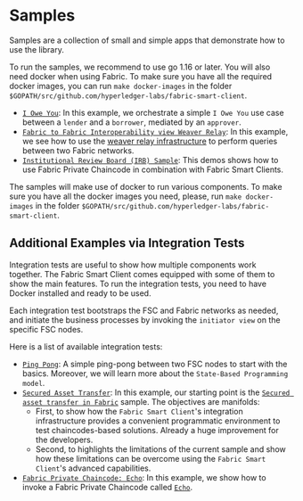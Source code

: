 # Samples

Samples are a collection of small and simple apps that demonstrate how to use the library.

To run the samples, we recommend to use go 1.16 or later. You will also need docker when using Fabric. 
To make sure you have all the required docker images, you can run `make docker-images` in the 
folder `$GOPATH/src/github.com/hyperledger-labs/fabric-smart-client`.

- [`I Owe You`](./fabric/iou/README.md): In this example, we orchestrate a simple
  `I Owe You` use case between a `lender` and a `borrower`, mediated by an `approver`.
- [`Fabric to Fabric Interoperability view Weaver Relay`](./fabric/weaver/relay/README.md): In this example, we see how to use
  the [weaver relay infrastructure](https://labs.hyperledger.org/weaver-dlt-interoperability/docs/external/architecture-and-design/relay) 
  to perform queries between two Fabric networks.
- [`Institutional Review Board (IRB) Sample`](https://github.com/hyperledger/fabric-private-chaincode/tree/main/samples/demos/irb):
  This demos shows how to use Fabric Private Chaincode in combination with Fabric Smart Clients.

The samples will make use of docker to run various components. To make sure you have all the docker images you need,
please, run `make docker-images` in the folder `$GOPATH/src/github.com/hyperledger-labs/fabric-smart-client`.

## Additional Examples via Integration Tests

Integration tests are useful to show how multiple components work together.
The Fabric Smart Client comes equipped with some of them to show the main features.
To run the integration tests, you need to have Docker installed and ready to be used.

Each integration test bootstraps the FSC and Fabric networks as needed, and initiate the
business processes by invoking the `initiator view` on the specific FSC nodes.

Here is a list of available integration tests:

- [`Ping Pong`](../integration/fsc/pingpong/README.md): A simple ping-pong between two FSC nodes to start with the basics.
  Moreover, we will learn more about the `State-Based Programming model`.
- [`Secured Asset Transfer`](../integration/fabric/atsa/README.md):
  In this example, our starting point is the [`Secured asset transfer in Fabric`](https://hyperledger-fabric.readthedocs.io/en/release-2.2/secured_asset_transfer/secured_private_asset_transfer_tutorial.html)
  sample.
  The objectives are manifolds:
    - First, to show how the `Fabric Smart Client`'s integration infrastructure provides a convenient programmatic environment to test
      chaincodes-based solutions. Already a huge improvement for the developers.
    - Second, to highlights the limitations of the current sample and show how these limitations can be overcome
      using the `Fabric Smart Client`'s advanced capabilities.
- [`Fabric Private Chaincode: Echo`](../integration/fabric/fpc/echo/README.md): In this example, we show how to invoke a Fabric
  Private Chaincode called [`Echo`](https://github.com/hyperledger/fabric-private-chaincode/tree/main/samples/chaincode/echo).
